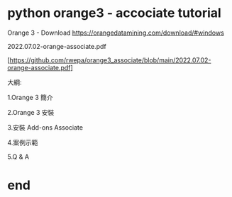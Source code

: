 # python orange3 - accociate tutorial

Orange 3 - Download
https://orangedatamining.com/download/#windows

2022.07.02-orange-associate.pdf

[https://github.com/rwepa/orange3_associate/blob/main/2022.07.02-orange-associate.pdf]


大綱:

1.Orange 3 簡介

2.Orange 3 安裝 

3.安裝 Add-ons Associate

4.案例示範

5.Q & A
# end
